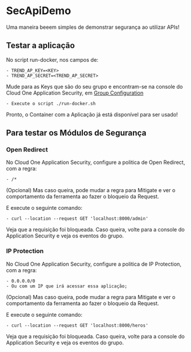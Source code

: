 # SecApiDemo
Uma maneira beeem simples de demonstrar segurança ao utilizar APIs!

## Testar a aplicação

No script run-docker, nos campos de:

    - TREND_AP_KEY=<KEY>
    - TREND_AP_SECRET=<TREND_AP_SECRET>

Mude para as Keys que são do seu grupo e encontram-se na console do Cloud One Application Security, em <a href="https://cloudone.trendmicro.com/docs/application-security/groups/"> Group Configuration </a>

    - Execute o script ./run-docker.sh

Pronto, o Container com a Aplicação já está disponível para ser usado!

## Para testar os Módulos de Segurança

### Open Redirect

No Cloud One Application Security, configure a politica de Open Redirect, com a regra:

    - /*

(Opcional) Mas caso queira, pode mudar a regra para Mitigate e ver o comportamento da ferramenta ao fazer o bloqueio da Request.

E execute o seguinte comando:

    - curl --location --request GET 'localhost:8000/admin'

Veja que a requisição foi bloqueada. Caso queira, volte para a console do Application Security e veja os eventos do grupo.

### IP Protection

No Cloud One Application Security, configure a politica de IP Protection, com a regra:

    - 0.0.0.0/0
    - Ou com um IP que irá acessar essa aplicação;

(Opcional) Mas caso queira, pode mudar a regra para Mitigate e ver o comportamento da ferramenta ao fazer o bloqueio da Request.

E execute o seguinte comando:

    - curl --location --request GET 'localhost:8000/heros'

Veja que a requisição foi bloqueada. Caso queira, volte para a console do Application Security e veja os eventos do grupo.
